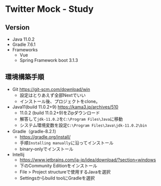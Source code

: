 # Twitter Mock - Study

## Version
- Java 11.0.2
- Gradle 7.6.1
- Frameworks
    - Vue 
    - Spring Framework boot 3.1.3

## 環境構築手順
- Git https://git-scm.com/download/win
    - 設定はとりあえず全部Nextでいい
    - インストール後、プロジェクトをclone。
- Java11(build 11.0.2+9) https://kama3.jp/archives/510
    - 11.0.2 (build 11.0.2+9)をZipダウンロード
    - 解答して`jdk-11.0.2`を`C:\Program Files\Java`に移動
    - システム環境変数を設定`C:\Program Files\Java\jdk-11.0.2\bin`
- Gradle（gradle-8.2.1）
    - https://gradle.org/install/
    - 手順`Installing manually`に沿ってインストール
    - binary-onlyでインストール
- Intellij
    - https://www.jetbrains.com/ja-jp/idea/download/?section=windows
    - 下のCommunity Editionをインストール
    - File > Project structureで使用するJavaを選択
    - Settingsからbuild toolにGradleを選択

## 



